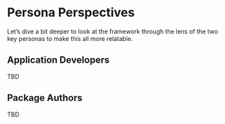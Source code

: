 # Persona Perspectives

Let’s dive a bit deeper to look at the framework through the lens of the two key personas to make this all more relatable.

## Application Developers

TBD

## Package Authors

TBD

